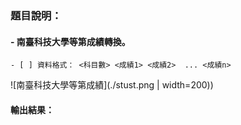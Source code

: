 ### 題目說明：
#### - 南臺科技大學等第成績轉換。

```text
- [ ] 資料格式： <科目數> <成績1> <成績2>  ... <成績n>
```
![南臺科技大學等第成績](./stust.png | width=200))

#### 輸出結果：

```text
```
